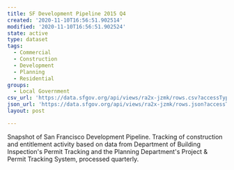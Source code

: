 ```yaml
---
title: SF Development Pipeline 2015 Q4
created: '2020-11-10T16:56:51.902514'
modified: '2020-11-10T16:56:51.902524'
state: active
type: dataset
tags:
  - Commercial
  - Construction
  - Development
  - Planning
  - Residential
groups:
  - Local Government
csv_url: 'https://data.sfgov.org/api/views/ra2x-jzmk/rows.csv?accessType=DOWNLOAD'
json_url: 'https://data.sfgov.org/api/views/ra2x-jzmk/rows.json?accessType=DOWNLOAD'
layout: post

---
```

Snapshot of San Francisco Development Pipeline. Tracking of construction and entitlement activity based on data from Department of Building Inspection's Permit Tracking and the Planning Department's Project & Permit Tracking System, processed quarterly.
